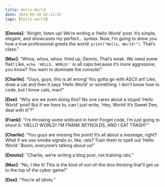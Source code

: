 ```yaml
---
title: Hello World
date: 2024-09-28 02:11:52
tags: [hello world]
---
```


**[Dennis]**: “Alright, listen up! We’re writing a ‘Hello World’ post. It’s simple, elegant, and showcases my perfect... *syntax.* Now, I’m going to show you how a true professional greets the world: `print("Hello, World!")`. That’s class.”

**[Mac]**: “Whoa, whoa, whoa. Hold up, Dennis. That’s weak. We need some flair! Like, `echo 'HELLO, WORLD!'` in all caps because it’s more aggressive, you know? You want to dominate the console!”

**[Charlie]**: “Guys, guys, this is all wrong! You gotta go with ASCII art! Like, draw a cat and then it says ‘Hello World’ or something. I don’t know how to code, but I know cats, man!”

**[Dee]**: “Why are we even doing this? No one cares about a stupid ‘Hello World’ post! But if we *have* to, can I just write, ‘Hey, World! It’s Sweet Dee, deal with it!’?”

**[Frank]**: “I’m throwing some wildcard in here! Forget code, I’m just going to shout it: ‘HELLO WORLD! I’M FRANK REYNOLDS, AND I EAT TRASH!’”

**[Charlie]**: “You guys are missing the point! It’s all about a *message*, right? What if we use smoke signals or, like, rats? Train them to spell out ‘Hello World.’ Boom, everyone’s talking about us!”

**[Dennis]**: “Charlie, we’re writing a blog post, not training rats.”

**[Mac]**: “No, I like it! This is the kind of out-of-the-box thinking that’ll get us to the top of the cyber game!”

**[Dee]**: “You’re all idiots.”